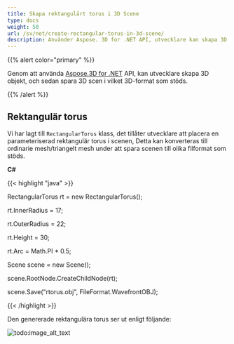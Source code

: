 ```yaml
---
title: Skapa rektangulärt torus i 3D Scene
type: docs
weight: 50
url: /sv/net/create-rectangular-torus-in-3d-scene/
description: Använder Aspose. 3D for .NET API, utvecklare kan skapa 3D objekt, och sedan spara 3D scen i vilket 3D-format som stöds.
---
```

{{% alert color="primary" %}} 

Genom att använda [Aspose.3D for .NET](https://products.aspose.com/3d/net/) API, kan utvecklare skapa 3D objekt, och sedan spara 3D scen i vilket 3D-format som stöds.

{{% /alert %}} 
##  **Rektangulär torus**
Vi har lagt till `RectangularTorus` klass, det tillåter utvecklare att placera en parameteriserad rektangulär torus i scenen, Detta kan konverteras till ordinarie mesh/triangelt mesh under att spara scenen till olika filformat som stöds.

**C#**

{{< highlight "java" >}}

 RectangularTorus rt = new RectangularTorus();

rt.InnerRadius = 17;

rt.OuterRadius = 22;

rt.Height = 30;

rt.Arc = Math.PI * 0.5;

Scene scene = new Scene();

scene.RootNode.CreateChildNode(rt);

scene.Save("rtorus.obj", FileFormat.WavefrontOBJ);

{{< /highlight >}}

Den genererade rektangulära torus ser ut enligt följande:

![todo:image_alt_text](create-rectangular-torus-in-3d-scene_1.png)
